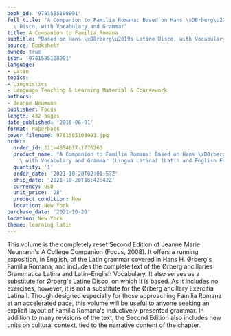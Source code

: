 ```yaml
---
book_id: '9781585108091'
full_title: "A Companion to Familia Romana: Based on Hans \xD8rberg\u2019s Latine\
  \ Disco, with Vocabulary and Grammar"
title: A Companion to Familia Romana
subtitle: "Based on Hans \xD8rberg\u2019s Latine Disco, with Vocabulary and Grammar"
source: Bookshelf
owned: true
isbn: '9781585108091'
language:
- Latin
topics:
- Linguistics
- Language Teaching & Learning Material & Coursework
authors:
- Jeanne Neumann
publisher: Focus
length: 432 pages
date_published: '2016-06-01'
format: Paperback
cover_filename: 9781585108091.jpg
order:
  order_id: 111-4854617-1776263
  product_name: "A Companion to Familia Romana: Based on Hans \xD8rberg's Latine Disco,\
    \ with Vocabulary and Grammar (Lingua Latina) (Latin and English Edition)"
  quantity: '1'
  order_date: '2021-10-20T02:01:57Z'
  ship_date: '2021-10-20T18:42:42Z'
  currency: USD
  unit_price: '28'
  product_condition: New
  location: New York
purchase_date: '2021-10-20'
location: New York
theme: learning latin
---
```

This volume is the completely reset Second Edition of Jeanne Marie Neumann's A College Companion (Focus, 2008).
It offers a running exposition, in English, of the Latin grammar covered in Hans H. Ørberg's Familia Romana, and includes the complete text of the Ørberg ancillaries Grammatica Latina and Latin–English Vocabulary. It also serves as a substitute for Ørberg's Latine Disco, on which it is based. As it includes no exercises, however, it is not a substitute for the Ørberg ancillary Exercitia Latina I.
Though designed especially for those approaching Familia Romana at an accelerated pace, this volume will be useful to anyone seeking an explicit layout of Familia Romana's inductively-presented grammar. In addition to many revisions of the text, the Second Edition also includes new units on cultural context, tied to the narrative content of the chapter.
